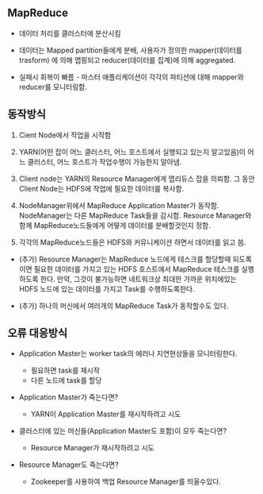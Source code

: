 ## MapReduce

- 데이터 처리를 클러스터에 분산시킴

- 데이터는 Mapped partition들에게 분배, 사용자가 정의한 mapper(데이터를 trasform) 에 의해 맵핑되고 reducer(데이터를 집계)에 의해 aggregated.

- 실패시 회복이 빠름 - 마스터 애플리케이션이 각각의 파티션에 대해 mapper와 reducer를 모니터링함.

## 동작방식

1. Cient Node에서 작업을 시작함

2. YARN(어떤 잡이 어느 클러스터, 어느 호스트에서 실행되고 있는지 알고있음)이 어느 클러스터, 어느 호스트가 작업수행이 가능한지 알아냄.

3. Client node는 YARN의 Resource Manager에게 맵리듀스 잡을 의뢰함. 그 동안 Client Node는 HDFS에 작업에 필요한 데이터를 복사함.

4. NodeManager위에서 MapReduce Application Master가 동작함. NodeManager는 다른 MapReduce Task들을 감시함. Resource Manager와 함께 MapReduce노드들에게 어떻게 데이터를 분배할것인지 정함.

5. 각각의 MapReduce노드들은 HDFS와 커뮤니케이션 하면서 데이터를 읽고 씀.

- (추가) Resource Manager는 MapReduce 노드에게 테스크를 할당할때 되도록이면 필요한 데이터를 가지고 있는 HDFS 호스트에서 MapReduce 테스크를 실행하도록 한다. 만약, 그것이 불가능하면 네트워크상 최대한 가까운 위치에있는 HDFS 노드에 있는 데이터를 가지고 Task를 수행하도록한다.

- (추가) 하나의 머신에서 여러개의 MapReduce Task가 동작할수도 있다.

## 오류 대응방식

- Application Master는 worker task의 에러나 지연현상들을 모니터링한다.
    - 필요하면 task를 재시작
    - 다른 노드에 task를 할당

- Application Master가 죽는다면?
    - YARN이 Application Master를 재시작하려고 시도

- 클러스터에 있는 머신들(Application Master도 포함)이 모두 죽는다면?
    - Resource Manager가 재시작하려고 시도

- Resource Manager도 죽는다면?
    - Zookeeper를 사용하여 백업 Resource Manager를 띄울수있다.